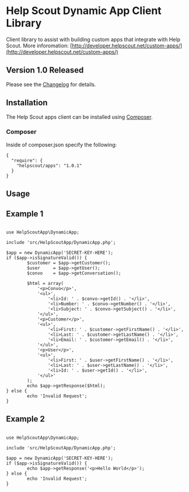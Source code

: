 Help Scout Dynamic App Client Library
=====================================

Client library to assist with building custom apps that integrate with Help Scout. More inforomation: [http://developer.helpscout.net/custom-apps/](http://developer.helpscout.net/custom-apps/)

Version 1.0 Released
---------------------
Please see the [Changelog](https://github.com/helpscout/helpscout-apps-php/blob/master/CHANGELOG.md) for details.

## Installation

The Help Scout apps client can be installed using [Composer](https://packagist.org/packages/helpscout/apps).

### Composer

Inside of composer.json specify the following:

````
{
  "require": {
    "helpscout/apps": "1.0.1"
  }
}
````
## Usage

Example 1
---------------------
<pre><code>
use HelpScoutApp\DynamicApp;

include 'src/HelpScoutApp/DynamicApp.php';

$app = new DynamicApp('SECRET-KEY-HERE');
if ($app->isSignatureValid()) {
        $customer = $app->getCustomer();
        $user     = $app->getUser();
        $convo    = $app->getConversation();

        $html = array(
        	'&lt;p&gt;Convo&lt;/p&gt;',			
			'&lt;ul&gt;',
				'&lt;li&gt;Id: ' . $convo->getId() . '&lt;/li&gt;',
                '&lt;li&gt;Number: ' . $convo->getNumber() . '&lt;/li&gt;',
                '&lt;li&gt;Subject: ' . $convo->getSubject() . '&lt;/li&gt;',
            '&lt;/ul&gt;',
			'&lt;p&gt;Customer&lt;/p&gt;',
			'&lt;ul&gt;',
				'&lt;li&gt;First: ' . $customer->getFirstName() . '&lt;/li&gt;',
                '&lt;li&gt;Last: ' . $customer->getLastName() . '&lt;/li&gt;',
                '&lt;li&gt;Email: ' . $customer->getEmail() . '&lt;/li&gt;',
			'&lt;/ul&gt;',
			'&lt;p&gt;User&lt;/p&gt;',
			'&lt;ul&gt;',
                '&lt;li&gt;First: ' . $user->getFirstName() . '&lt;/li&gt;',
                '&lt;li&gt;Last: ' . $user->getLastName() . '&lt;/li&gt;',
                '&lt;li&gt;Id: ' . $user->getId() . '&lt;/li&gt;',
			'&lt;/ul&gt;'
        );
        echo $app->getResponse($html);
} else {
        echo 'Invalid Request';
}
</code></pre>

Example 2
---------------------
<pre><code>
use HelpScoutApp\DynamicApp;

include 'src/HelpScoutApp/DynamicApp.php';

$app = new DynamicApp('SECRET-KEY-HERE');
if ($app->isSignatureValid()) {               
        echo $app->getResponse('&lt;p&gt;Hello World&lt;/p&gt;');
} else {
        echo 'Invalid Request';
}
</code></pre>

